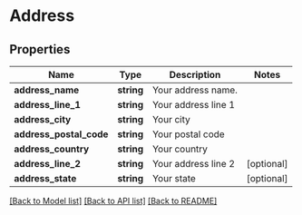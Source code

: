 # Address

## Properties
Name | Type | Description | Notes
------------ | ------------- | ------------- | -------------
**address_name** | **string** | Your address name. | 
**address_line_1** | **string** | Your address line 1 | 
**address_city** | **string** | Your city | 
**address_postal_code** | **string** | Your postal code | 
**address_country** | **string** | Your country | 
**address_line_2** | **string** | Your address line 2 | [optional] 
**address_state** | **string** | Your state | [optional] 

[[Back to Model list]](../../README.md#documentation-for-models) [[Back to API list]](../../README.md#documentation-for-api-endpoints) [[Back to README]](../../README.md)

